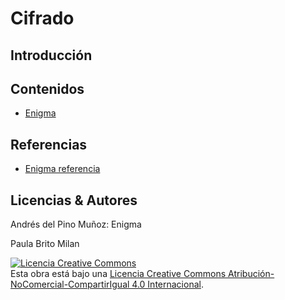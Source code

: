 # Cifrado

## Introducción


## Contenidos

- [Enigma](Enigma.md)

## Referencias

- [Enigma referencia](https://es.wikipedia.org/wiki/Enigma_(m%C3%A1quina))

## Licencias & Autores

Andrés del Pino Muñoz: Enigma

Paula Brito Milan

<a rel="license" href="http://creativecommons.org/licenses/by-nc-sa/4.0/"><img alt="Licencia Creative Commons" style="border-width:0" src="https://i.creativecommons.org/l/by-nc-sa/4.0/88x31.png" /></a><br />Esta obra está bajo una <a rel="license" href="http://creativecommons.org/licenses/by-nc-sa/4.0/">Licencia Creative Commons Atribución-NoComercial-CompartirIgual 4.0 Internacional</a>.
